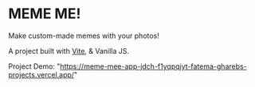 # MEME ME!

Make custom-made memes with your photos!

A project built with [Vite](https://vitejs.dev), & Vanilla JS. 

Project Demo: "https://meme-mee-app-jdch-f1yqpqjyt-fatema-gharebs-projects.vercel.app/"

